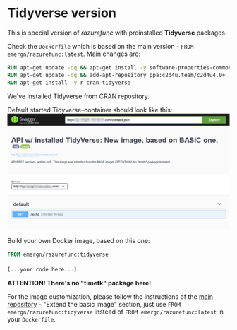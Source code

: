 
# Tidyverse version

This is special version of *razurefunc* with preinstalled **Tidyverse** packages.

Check the `Dockerfile` which is based on the main version - `FROM emergn/razurefunc:latest`.
Main changes are:

```Dockerfile
RUN apt-get update -qq && apt-get install -y software-properties-common
RUN apt-get update -qq && add-apt-repository ppa:c2d4u.team/c2d4u4.0+
RUN apt-get install -y r-cran-tidyverse
```
We've installed Tidyverse from CRAN repository.

Default started Tidyverse-container should look like this:
![tidyverse.png](tidyverse.png "")


Build your own Docker image, based on this one:


```Dockerfile
FROM emergn/razurefunc:tidyverse

[...your code here...]
```

**ATTENTION! There's no "timetk" package here!**

For the image customization, please follow the instructions of the [main repository](https://github.com/divlv/razurefunc) - "Extend the basic image" section, just use `FROM emergn/razurefunc:tidyverse` instead of `FROM emergn/razurefunc:latest` in your `Dockerfile`.
